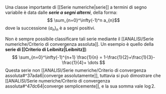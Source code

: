 Una classe importante di [[Serie numeriche|serie]] a termini di segno variabile è data dalle ***serie a segni alterni***, della forma:
$$
\sum_{n=0}^\infty(-1)^n
a_{n}$$
dove la successione $(a_{n})_{n}$ è a segni positivi.

Non è sempre possibile classificare tali serie mediante il [[ANALISI/Serie numeriche/Criterio di convergenza assoluta]].
Un esempio è quello della **serie di [[Criterio di Leibnitz|Leibnitz]]**:
$$
\sum_{n=0}^\infty(-1)^{n+1} \frac{1}{n} = 1-\frac{1}{2}+\frac{1}{3}-\frac{1}{4}+ \dots
$$
Questa serie non [[ANALISI/Serie numeriche/Criterio di convergenza assoluta#^37ada6|converge assolutamente]], tuttavia si può dimostrare che [[ANALISI/Serie numeriche/Criterio di convergenza assoluta#^47dc64|converge semplicemente]], e la sua somma vale $\log 2$.